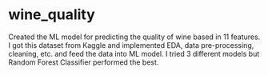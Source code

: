# wine_quality
Created the ML model for predicting the quality of wine based in 11 features. I got this dataset from Kaggle and implemented EDA, data pre-processing, cleaning, etc. and feed the data into ML model.
I tried 3 different models but Random Forest Classifier performed the best.
